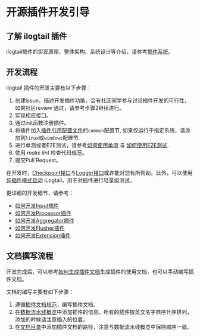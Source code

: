 # 开源插件开发引导

## 了解 ilogtail 插件

ilogtail插件的实现原理、整体架构、系统设计等介绍，请参考[插件系统](../../principle/plugin-system.md)。

## 开发流程

ilogtail 插件的开发主要有以下步骤：

1. 创建Issue，描述开发插件功能，会有社区同学参与讨论插件开发的可行性，如果社区review 通过，请参考步骤2继续进行。
2. 实现相应接口。
3. 通过init函数注册插件。
4. 将插件加入[插件引用配置文件](https://github.com/alibaba/ilogtail/blob/main/plugins.yml)的`common`配置节, 如果仅运行于指定系统，请添加到`linux`或`windows`配置节.
5. 进行单测或者E2E测试，请参考[如何使用单测](../test/unit-test.md) 与 [如何使用E2E测试](../test/e2e-test.md).
6. 使用 *make lint* 检查代码规范。
7. 提交Pull Request。

在开发时，[Checkpoint接口](./checkpoint-api.md)与[Logger接口](./logger-api.md)或许能对您有所帮助。此外，可以使用[纯插件模式启动](./pure-plugin-start.md) iLogtail，用于对插件进行轻量级测试。

更详细的开发细节，请参考：

* [如何开发Input插件](./how-to-write-input-plugins.md)
* [如何开发Processor插件](./how-to-write-processor-plugins.md)
* [如何开发Aggregator插件](./how-to-write-aggregator-plugins.md)
* [如何开发Flusher插件](./how-to-write-flusher-plugins.md)
* [如何开发Extension插件](./how-to-write-extension-plugins.md)

## 文档撰写流程

开发完成后，可以参考[如何生成插件文档](./how-to-genernate-plugin-docs.md)生成插件的使用文档，也可以手动编写插件文档。

文档的编写主要有如下步骤：

1. 遵循[插件文档规范](./plugin-doc-templete.md)，编写插件文档。
2. 在[数据流水线概览](https://github.com/Takuka0311/ilogtail/blob/doc/docs/cn/data-pipeline/overview.md)中添加插件的信息。所有的插件按英文名字典序升序排列，添加的时候请注意插入的位置。
3. 在[文档目录](https://github.com/Takuka0311/ilogtail/blob/doc/docs/cn/SUMMARY.md)中添加插件文档的路径，注意与数据流水线概览中保持顺序一致。
